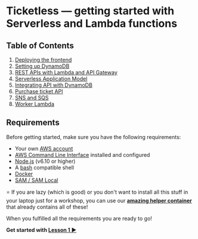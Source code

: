 # Ticketless — getting started with Serverless and Lambda functions


## Table of Contents

 1. [Deploying the frontend](01-deploying-frontend)
 2. [Setting up DynamoDB](02-setting-up-dynamodb)
 3. [REST APIs with Lambda and API Gateway](03-apis-lambda)
 4. [Serverless Application Model](04-serverless-application-model)
 5. [Integrating API with DynamoDB](05-api-with-dynamodb)
 6. [Purchase ticket API](06-purchase-ticket-api)
 7. [SNS and SQS](07-sns-and-sqs)
 8. [Worker Lambda](08-worker-lambda)


## Requirements

Before getting started, make sure you have the following requirements:

 - Your own [AWS account](https://aws.amazon.com/free)
 - [AWS Command Line Interface](https://aws.amazon.com/cli) installed and configured
 - [Node.js](https://nodejs.org) (v6.10 or higher)
 - A [bash](https://www.gnu.org/software/bash) compatible shell
 - [Docker](https://www.docker.com/)
 - [SAM / SAM Local](https://github.com/awslabs/aws-sam-local)
 
⭐️ If you are lazy (which is good) or you don't want to install all this stuff in your laptop just for a workshop, you can use our [**amazing helper container**](https://github.com/lucpod/serverless-workshop-helper-container) that already contains all of these!

When you fulfilled all the requirements you are ready to go!

**Get started with [Lesson 1 ▶︎](/lessons/01-deploying-frontend)**
